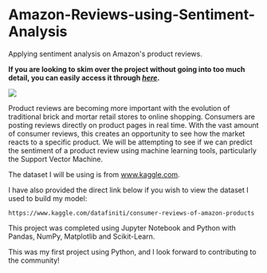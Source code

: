 # Amazon-Reviews-using-Sentiment-Analysis
Applying sentiment analysis on Amazon's product reviews.

**If you are looking to skim over the project without going into too much detail, you can easily access it through [_here_](https://nbviewer.org/github/divyanshu887/Amazon-Reviews-using-Sentiment-Analysis/blob/main/Sentiment%20analysis%20on%20Amazon%27s%20product%20reviews.ipynb).**

<img src="https://www.revuze.it/wp-content/uploads/2019/07/sentiment-analysis.png">

Product reviews are becoming more important with the evolution of traditional brick and mortar retail stores to online shopping. Consumers are posting reviews directly on product pages in real time. With the vast amount of consumer reviews, this creates an opportunity to see how the market reacts to a specific product.
We will be attempting to see if we can predict the sentiment of a product review using machine learning tools, particularly the Support Vector Machine.

The dataset I will be using is from www.kaggle.com.

I have also provided the direct link below if you wish to view the dataset I used to build my model:

    https://www.kaggle.com/datafiniti/consumer-reviews-of-amazon-products

This project was completed using Jupyter Notebook and Python with Pandas, NumPy, Matplotlib and Scikit-Learn.

This was my first project using Python, and I look forward to contributing to the community!
